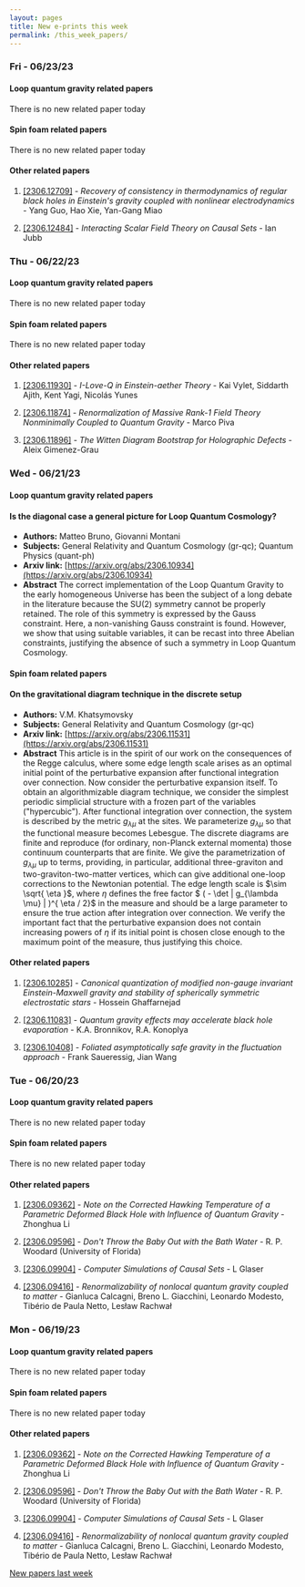 ```yaml
---
layout: pages
title: New e-prints this week
permalink: /this_week_papers/
---
```




### Fri - 06/23/23

#### Loop quantum gravity related papers

There is no new related paper today 

#### Spin foam related papers

There is no new related paper today 



#### Other related papers

1. [[2306.12709]](https://arxiv.org/abs/2306.12709) - *Recovery of consistency in thermodynamics of regular black holes in  Einstein's gravity coupled with nonlinear electrodynamics* - Yang Guo, Hao Xie, Yan-Gang Miao

1. [[2306.12484]](https://arxiv.org/abs/2306.12484) - *Interacting Scalar Field Theory on Causal Sets* - Ian Jubb



### Thu - 06/22/23

#### Loop quantum gravity related papers

There is no new related paper today 

#### Spin foam related papers

There is no new related paper today 



#### Other related papers

1. [[2306.11930]](https://arxiv.org/abs/2306.11930) - *I-Love-Q in Einstein-aether Theory* - Kai Vylet, Siddarth Ajith, Kent Yagi, Nicolás Yunes

1. [[2306.11874]](https://arxiv.org/abs/2306.11874) - *Renormalization of Massive Rank-1 Field Theory Nonminimally Coupled to  Quantum Gravity* - Marco Piva

1. [[2306.11896]](https://arxiv.org/abs/2306.11896) - *The Witten Diagram Bootstrap for Holographic Defects* - Aleix Gimenez-Grau



### Wed - 06/21/23

#### Loop quantum gravity related papers

#### **Is the diagonal case a general picture for Loop Quantum Cosmology?**
 - **Authors:** Matteo Bruno, Giovanni Montani
 - **Subjects:** General Relativity and Quantum Cosmology (gr-qc); Quantum Physics (quant-ph)
 - **Arxiv link:** [https://arxiv.org/abs/2306.10934](https://arxiv.org/abs/2306.10934)
 - **Abstract**
 The correct implementation of the Loop Quantum Gravity to the early homogeneous Universe has been the subject of a long debate in the literature because the SU(2) symmetry cannot be properly retained. The role of this symmetry is expressed by the Gauss constraint. Here, a non-vanishing Gauss constraint is found. However, we show that using suitable variables, it can be recast into three Abelian constraints, justifying the absence of such a symmetry in Loop Quantum Cosmology. 

#### Spin foam related papers

#### **On the gravitational diagram technique in the discrete setup**
 - **Authors:** V.M. Khatsymovsky
 - **Subjects:** General Relativity and Quantum Cosmology (gr-qc)
 - **Arxiv link:** [https://arxiv.org/abs/2306.11531](https://arxiv.org/abs/2306.11531)
 - **Abstract**
 This article is in the spirit of our work on the consequences of the Regge calculus, where some edge length scale arises as an optimal initial point of the perturbative expansion after functional integration over connection. Now consider the perturbative expansion itself. To obtain an algorithmizable diagram technique, we consider the simplest periodic simplicial structure with a frozen part of the variables ("hypercubic"). After functional integration over connection, the system is described by the metric $g_{\lambda \mu}$ at the sites. We parameterize $g_{\lambda \mu}$ so that the functional measure becomes Lebesgue. The discrete diagrams are finite and reproduce (for ordinary, non-Planck external momenta) those continuum counterparts that are finite. We give the parametrization of $g_{\lambda \mu}$ up to terms, providing, in particular, additional three-graviton and two-graviton-two-matter vertices, which can give additional one-loop corrections to the Newtonian potential. The edge length scale is $\sim \sqrt{ \eta }$, where $\eta$ defines the free factor $ ( - \det \| g_{\lambda \mu} \| )^{ \eta / 2}$ in the measure and should be a large parameter to ensure the true action after integration over connection. We verify the important fact that the perturbative expansion does not contain increasing powers of $\eta$ if its initial point is chosen close enough to the maximum point of the measure, thus justifying this choice. 



#### Other related papers

1. [[2306.10285]](https://arxiv.org/abs/2306.10285) - *Canonical quantization of modified non-gauge invariant Einstein-Maxwell  gravity and stability of spherically symmetric electrostatic stars* - Hossein Ghaffarnejad

1. [[2306.11083]](https://arxiv.org/abs/2306.11083) - *Quantum gravity effects may accelerate black hole evaporation* - K.A. Bronnikov, R.A. Konoplya

1. [[2306.10408]](https://arxiv.org/abs/2306.10408) - *Foliated asymptotically safe gravity in the fluctuation approach* - Frank Saueressig, Jian Wang



### Tue - 06/20/23

#### Loop quantum gravity related papers

There is no new related paper today 

#### Spin foam related papers

There is no new related paper today 



#### Other related papers

1. [[2306.09362]](https://arxiv.org/abs/2306.09362) - *Note on the Corrected Hawking Temperature of a Parametric Deformed Black  Hole with Influence of Quantum Gravity* - Zhonghua Li

1. [[2306.09596]](https://arxiv.org/abs/2306.09596) - *Don't Throw the Baby Out with the Bath Water* - R. P. Woodard (University of Florida)

1. [[2306.09904]](https://arxiv.org/abs/2306.09904) - *Computer Simulations of Causal Sets* - L Glaser

1. [[2306.09416]](https://arxiv.org/abs/2306.09416) - *Renormalizability of nonlocal quantum gravity coupled to matter* - Gianluca Calcagni, Breno L. Giacchini, Leonardo Modesto, Tibério de Paula Netto, Lesław Rachwał



### Mon - 06/19/23

#### Loop quantum gravity related papers

There is no new related paper today 

#### Spin foam related papers

There is no new related paper today 



#### Other related papers

1. [[2306.09362]](https://arxiv.org/abs/2306.09362) - *Note on the Corrected Hawking Temperature of a Parametric Deformed Black  Hole with Influence of Quantum Gravity* - Zhonghua Li

1. [[2306.09596]](https://arxiv.org/abs/2306.09596) - *Don't Throw the Baby Out with the Bath Water* - R. P. Woodard (University of Florida)

1. [[2306.09904]](https://arxiv.org/abs/2306.09904) - *Computer Simulations of Causal Sets* - L Glaser

1. [[2306.09416]](https://arxiv.org/abs/2306.09416) - *Renormalizability of nonlocal quantum gravity coupled to matter* - Gianluca Calcagni, Breno L. Giacchini, Leonardo Modesto, Tibério de Paula Netto, Lesław Rachwał






[New papers last week]({{site.url}}/archived/weekly/pre-prints/2023/06/19/archived_weekly_papers.html)